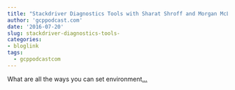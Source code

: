 ```yaml
---
title: "Stackdriver Diagnostics Tools with Sharat Shroff and Morgan McLean"
author: 'gcppodcast.com'
date: '2016-07-20'
slug: stackdriver-diagnostics-tools-
categories:
- bloglink
tags:
  - gcppodcastcom
---
```


What are all the ways you can set environment[... <i class="fas fa-external-link-alt"></i>](https://www.gcppodcast.com/post/episode-35-stackdriver-diagnostics/)

